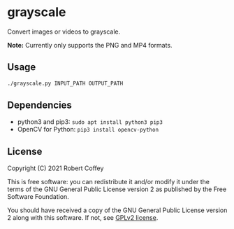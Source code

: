 # grayscale

Convert images or videos to grayscale.

**Note:** Currently only supports the PNG and MP4 formats.


## Usage

```bash
./grayscale.py INPUT_PATH OUTPUT_PATH
```


## Dependencies

- python3 and pip3: `sudo apt install python3 pip3`
- OpenCV for Python: `pip3 install opencv-python`


## License

Copyright (C) 2021 Robert Coffey

This is free software: you can redistribute it and/or modify it under the terms
of the GNU General Public License version 2 as published by the Free Software
Foundation.

You should have received a copy of the GNU General Public License version 2
along with this software. If not, see
[GPLv2 license](https://www.gnu.org/licenses/gpl-2.0).
